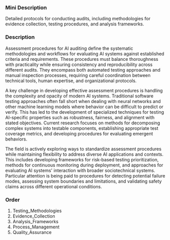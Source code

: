 ### Mini Description

Detailed protocols for conducting audits, including methodologies for evidence collection, testing procedures, and analysis frameworks.

### Description

Assessment procedures for AI auditing define the systematic methodologies and workflows for evaluating AI systems against established criteria and requirements. These procedures must balance thoroughness with practicality while ensuring consistency and reproducibility across different audits. They encompass both automated testing approaches and manual inspection processes, requiring careful coordination between technical tools, human expertise, and organizational protocols.

A key challenge in developing effective assessment procedures is handling the complexity and opacity of modern AI systems. Traditional software testing approaches often fall short when dealing with neural networks and other machine learning models where behavior can be difficult to predict or verify. This has led to the development of specialized techniques for testing AI-specific properties such as robustness, fairness, and alignment with stated objectives. Current research focuses on methods for decomposing complex systems into testable components, establishing appropriate test coverage metrics, and developing procedures for evaluating emergent behaviors.

The field is actively exploring ways to standardize assessment procedures while maintaining flexibility to address diverse AI applications and contexts. This includes developing frameworks for risk-based testing prioritization, methods for continuous monitoring during deployment, and approaches for evaluating AI systems' interaction with broader sociotechnical systems. Particular attention is being paid to procedures for detecting potential failure modes, assessing system boundaries and limitations, and validating safety claims across different operational conditions.

### Order

1. Testing_Methodologies
2. Evidence_Collection
3. Analysis_Frameworks
4. Process_Management
5. Quality_Assurance
